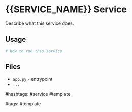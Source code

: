 # {{SERVICE_NAME}} Service

Describe what this service does.

## Usage

```bash
# how to run this service
```

## Files

- `app.py` - entrypoint
- `...`

#hashtags: #service #template

#tags: #template
